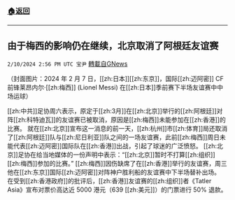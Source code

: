 ###  [:house:返回](README.md)
---


## 由于梅西的影响仍在继续，北京取消了阿根廷友谊赛
`2/10/2024 2:56 PM UTC 宝尹` [轉載自GNews](https://gnews.org/articles/2297477)

（封面图片：2024 年 2 月 7 日，[[zh:日本]][[zh:东京]]，国际[[zh:迈阿密]] CF 前锋莱昂内尔·[[zh:梅西]] (Lionel Messi) 在[[zh:日本]]季前赛下半场友谊赛中中场运球）

 [[zh:中共]]足协周六表示，原定于[[zh:3月]]在[[zh:北京]]举行的[[zh:阿根廷]]对阵[[zh:科特迪瓦]]的友谊赛已被取消，原因是[[zh:梅西]]未能参加在[[zh:香港]]的比赛。
就在[[zh:北京]]宣布这一消息的前一天，[[zh:杭州]]市[[zh:体育]]局还取消了[[zh:阿根廷]]队与[[zh:尼日利亚]]队之间的一场友谊赛，此前[[zh:梅西]]周日未能代表[[zh:迈阿密]]国际队在[[zh:香港]]出战，引起了球迷的广泛愤怒。
[[zh:北京]]足协在给当地媒体的一份声明中表示：“[[zh:北京]]暂时不打算[[zh:组织]][[zh:梅西]]参加的比赛。”
[[zh:梅西]]因伤缺席了在[[zh:香港]]举行的友谊赛，周三他在[[zh:东京]]国际[[zh:迈阿密]]对阵神户胜利船的友谊赛中下半场替补出场。
在受到[[zh:香港政府]]的批评后，[[zh:香港]]友谊赛的[[zh:组织]]者《Tatler Asia》宣布对票价高达近 5000 港元（639 [[zh:美元]]）的门票进行 50% 退款。

